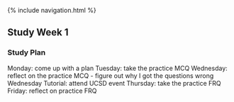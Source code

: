 {% include navigation.html %}

## Study Week 1

### Study Plan
Monday: come up with a plan
Tuesday: take the practice MCQ
Wednesday: reflect on the practice MCQ - figure out why I got the questions wrong
Wednesday Tutorial: attend UCSD event
Thursday: take the practice FRQ
Friday: reflect on practice FRQ
